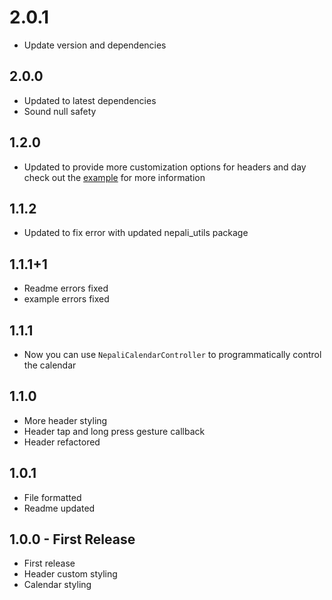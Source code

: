 # 2.0.1
* Update version and dependencies

## 2.0.0
* Updated to latest dependencies
* Sound null safety

## 1.2.0
* Updated to provide more customization options for headers and day check out the [example](https://github.com/lohanidamodar/clean_nepali_calendar/tree/master/example) for more information

## 1.1.2
* Updated to fix error with updated nepali_utils package

## 1.1.1+1
* Readme errors fixed
* example errors fixed

## 1.1.1
* Now you can use `NepaliCalendarController` to programmatically control the calendar

## 1.1.0
* More header styling
* Header tap and long press gesture callback
* Header refactored

## 1.0.1
* File formatted
* Readme updated

## 1.0.0 - First Release

* First release
* Header custom styling
* Calendar styling
